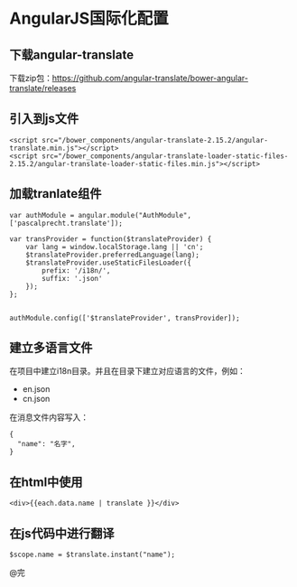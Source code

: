 AngularJS国际化配置
=====

## 下载angular-translate

下载zip包：https://github.com/angular-translate/bower-angular-translate/releases

## 引入到js文件
```
<script src="/bower_components/angular-translate-2.15.2/angular-translate.min.js"></script>
<script src="/bower_components/angular-translate-loader-static-files-2.15.2/angular-translate-loader-static-files.min.js"></script>
```

## 加载tranlate组件

```
var authModule = angular.module("AuthModule", ['pascalprecht.translate']);

var transProvider = function($translateProvider) {
    var lang = window.localStorage.lang || 'cn';
    $translateProvider.preferredLanguage(lang);
    $translateProvider.useStaticFilesLoader({
        prefix: '/i18n/',
        suffix: '.json'
    });
};


authModule.config(['$translateProvider', transProvider]);
```

## 建立多语言文件
在项目中建立i18n目录。并且在目录下建立对应语言的文件，例如：
- en.json
- cn.json

在消息文件内容写入：
```
{
  "name": "名字",
}
```

## 在html中使用
```
<div>{{each.data.name | translate }}</div>
```


## 在js代码中进行翻译
```
$scope.name = $translate.instant("name");
```


@完